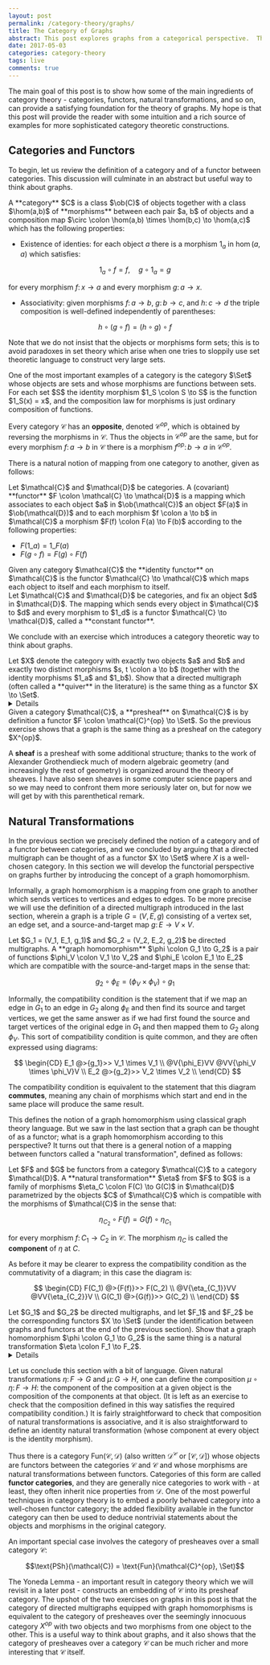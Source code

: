 ```yaml
---
layout: post
permalink: /category-theory/graphs/
title: The Category of Graphs 
abstract: This post explores graphs from a categorical perspective.  The focus is on introducing some of the key ideas of category theory in a familiar setting; in future posts we may see how category can clarify some difficult constructions in graph theory.
date: 2017-05-03
categories: category-theory
tags: live
comments: true
---
```


The main goal of this post is to show how some of the main ingredients of category theory - categories, functors, natural transformations, and so on, can provide a satisfying foundation for the theory of graphs.
My hope is that this post will provide the reader with some intuition and a rich source of examples for more sophisticated category theoretic constructions.

## Categories and Functors

To begin, let us review the definition of a category and of a functor between categories.
This discussion will culminate in an abstract but useful way to think about graphs.

<div class="definition">
A **category** $C$ is a class $\ob(C)$ of objects together with a class $\hom(a,b)$ of **morphisms** between each pair $a, b$ of objects and a composition map $\circ \colon \hom(a,b) \times \hom(b,c) \to \hom(a,c)$ which has the following properties:

- Existence of identies: for each object $a$ there is a morphism $1_a$ in $\hom(a, a)$ which satisfies:

$$1_a \circ f = f, \quad g \circ 1_a = g$$

for every morphism $f \colon x \to a$ and every morphism $g \colon a \to x$.

- Associativity: given morphisms $f \colon a \to b$, $g \colon b \to c$, and $h \colon c \to d$ the triple composition is well-defined independently of parentheses:

$$h \circ (g \circ f) = (h \circ g) \circ f$$

</div>

Note that we do not insist that the objects or morphisms form sets; this is to avoid paradoxes in set theory which arise when one tries to sloppily use set theoretic language to construct very large sets.

<div class="example">
One of the most important examples of a category is the category $\Set$ whose objects are sets and whose morphisms are functions between sets.
For each set $S$ the identity morphism $1_S \colon S \to S$ is the function $1_S(x) = x$, and the composition law for morphisms is just ordinary composition of functions.
</div>

Every category $\mathcal{C}$ has an **opposite**, denoted $\mathcal{C}^{op}$, which is obtained by reversing the morphisms in $\mathcal{C}$.
Thus the objects in $\mathcal{C}^{op}$ are the same, but for every morphism $f \colon a \to b$ in $\mathcal{C}$ there is a morphism $f^{op} \colon b \to a$ in $\mathcal{C}^{op}$.

There is a natural notion of mapping from one category to another, given as follows:

<div class="definition">
Let $\mathcal{C}$ and $\mathcal{D}$ be categories.
A (covariant) **functor** $F \colon \mathcal{C} \to \mathcal{D}$ is a mapping which associates to each object $a$ in $\ob(\mathcal{C})$ an object $F(a)$ in $\ob(\mathcal{D})$ and to each morphism $f \colon a \to b$ in $\mathcal{C}$ a morphism $F(f) \colon F(a) \to F(b)$ according to the following properties:

- $F(1\_a) = 1\_{F(a)}$
- $F(g \circ f) = F(g) \circ F(f)$

</div>

<div class="example">
Given any category $\mathcal{C}$ the **identity functor** on $\mathcal{C}$ is the functor $\mathcal{C} \to \mathcal{C}$ which maps each object to itself and each morphism to itself.
</div>

<div class="example">
Let $\mathcal{C}$ and $\mathcal{D}$ be categories, and fix an object $d$ in $\mathcal{D}$.
The mapping which sends every object in $\mathcal{C}$ to $d$ and every morphism to $1_d$ is a functor $\mathcal{C} \to \mathcal{D}$, called a **constant functor**.
</div>

We conclude with an exercise which introduces a category theoretic way to think about graphs.

<div class="exercise" text="Graphs as functors">
Let $X$ denote the category with exactly two objects $a$ and $b$ and exactly two distinct morphisms $s, t \colon a \to b$ (together with the identity morphisms $1_a$ and $1_b$).
Show that a directed multigraph (often called a **quiver** in the literature) is the same thing as a functor $X \to \Set$.
</div>
<details>
<div class="solution">
Recall that a directed multigraph consists of a set $V$ of vertices together with a set $E$ of edges.
Each edge has a source vertex and a target vertex, though in general one allows different edges to have the same source and target; thus part of the structure of the graph is a function $g \colon E \to V \times V$ sending an edge to its source and target vertices. 

Now, let $F \colon X \to \Set$ be a functor.
Since $F$ maps objects to objects we have two sets $F(a)$ and $F(b)$, and since $F$ maps morphisms to morphisms we also have two functions $F(s), F(t) \colon F(a) \to F(b)$.
From these ingredients we aim to manufacture a graph.

The idea is as follows: let $E = F(a)$, $V = F(b)$, and define $g \colon E \to V \times V$ by

$$g(e) = (F(s)(e), F(t)(e))$$

In other words, $F(a)$ is the edge set of the graph, $F(b)$ is the vertex set of the graph, and the maps $F(s)$ and $F(t)$ determine the source and target, respectively, of each edge.

This process is of course reversible: starting with a graph $G = (V, E, g)$ where $g \colon E \to V \times V$ is the source-and-target map, we can construct a functor $F \colon X \to \Set$ as follows.
The values of $F$ on objects is given by $F(a) = E$ and $F(b) = V$.
To define $F$ on morphisms let $\pi_1$ and $\pi_2$ be the functions $V \times V \to V$ which project onto the first and second factors, respectively, so that $\pi_1(v_1, v_2) = v_1$ and $\pi_2(v_1, v_2) = v_2$.
Finally, define:

$$F(s) = \pi_1 \circ g, \quad F(t) = \pi_2 \circ g$$

Ordinarily we would need to check that $F$ preserves compositions of morphisms, but since there are no nontrivial compositions in $X$ we are done.
</div>
</details>

<div class="remark">
Given a category $\mathcal{C}$, a **presheaf** on $\mathcal{C}$ is by definition a functor $F \colon \mathcal{C}^{op} \to \Set$.
So the previous exercise shows that a graph is the same thing as a presheaf on the category $X^{op}$.

A **sheaf** is a presheaf with some additional structure; thanks to the work of Alexander Grothendieck much of modern algebraic geometry (and increasingly the rest of geometry) is organized around the theory of sheaves.
I have also seen sheaves in some computer science papers and so we may need to confront them more seriously later on, but for now we will get by with this parenthetical remark.
</div>

## Natural Transformations

In the previous section we precisely defined the notion of a category and of a functor between categories, and we concluded by arguing that a directed multigraph can be thought of as a functor $X \to \Set$ where $X$ is a well-chosen category.
In this section we will develop the functorial perspective on graphs further by introducing the concept of a graph homomorphism.

Informally, a graph homomorphism is a mapping from one graph to another which sends vertices to vertices and edges to edges.
To be more precise we will use the definition of a directed multigraph introduced in the last section, wherein a graph is a triple $G = (V, E, g)$ consisting of a vertex set, an edge set, and a source-and-target map $g \colon E \to V \times V$. 

<div class="definition">
Let $G_1 = (V_1, E_1, g_1)$ and $G_2 = (V_2, E_2, g_2)$ be directed multigraphs.  A **graph homomorphism** $\phi \colon G_1 \to G_2$ is a pair of functions $\phi_V \colon V_1 \to V_2$ and $\phi_E \colon E_1 \to E_2$ which are compatible with the source-and-target maps in the sense that:

$$g_2 \circ \phi_E = (\phi_V \times \phi_V) \circ g_1$$

</div>

Informally, the compatibility condition is the statement that if we map an edge in $G_1$ to an edge in $G_2$ along $\phi_E$ and then find its source and target vertices, we get the same answer as if we had first found the source and target vertices of the original edge in $G_1$ and then mapped them to $G_2$ along $\phi_V$.
This sort of compatibility condition is quite common, and they are often expressed using diagrams:

$$
\begin{CD}
E_1 @>{g_1}>> V_1 \times V_1 \\
@V{\phi_E}VV @VV{\phi_V \times \phi_V}V \\
E_2 @>{g_2}>> V_2 \times V_2 \\
\end{CD}
$$

The compatibility condition is equivalent to the statement that this diagram **commutes**, meaning any chain of morphisms which start and end in the same place will produce the same result.

This defines the notion of a graph homomorphism using classical graph theory language.
But we saw in the last section that a graph can be thought of as a functor; what is a graph homomorphism according to this perspective?
It turns out that there is a general notion of a mapping between functors called a "natural transformation", defined as follows:

<div class="definition">
Let $F$ and $G$ be functors from a category $\mathcal{C}$ to a category $\mathcal{D}$.
A **natural transformation** $\eta$ from $F$ to $G$ is a family of morphisms $\eta_C \colon F(C) \to G(C)$ in $\mathcal{D}$ parametrized by the objects $C$ of $\mathcal{C}$ which is compatible with the morphisms of $\mathcal{C}$ in the sense that: 

$$\eta_{C_2} \circ F(f) = G(f) \circ \eta_{C_1}$$

for every morphism $f \colon C_1 \to C_2$ in $\mathcal{C}$.
The morphism $\eta_C$ is called the **component** of $\eta$ at $C$.
</div>

As before it may be clearer to express the compatibility condition as the commutativity of a diagram; in this case the diagram is:

$$
\begin{CD}
F(C_1) @>{F(f)}>> F(C_2) \\
@V{\eta_{C_1}}VV @VV{\eta_{C_2}}V \\
G(C_1) @>{G(f)}>> G(C_2) \\
\end{CD}
$$

<div class="exercise" text="Graph homomorphisms as natural transformations">
Let $G_1$ and $G_2$ be directed multigraphs, and let $F_1$ and $F_2$ be the corresponding functors $X \to \Set$ (under the identification between graphs and functors at the end of the previous section).
Show that a graph homomorphism $\phi \colon G_1 \to G_2$ is the same thing is a natural transformation $\eta \colon F_1 \to F_2$.
</div>
<details>
<div class="solution">
Let us begin with a graph homomorphism $\phi \colon G_1 \to G_2$ and construct the corresponding natural transformation $\eta \colon F_1 \to F_2$.
Recall that $\phi$ consists of a pair of functions $\phi_V \colon V_1 \to V_2$ and $\phi_E \colon E_1 \to E_2$ which are compatible with the source-and-target maps.

To construct $\eta$ we must specify morphisms $\eta_a \colon F_1(a) \to F_2(a)$ and $\eta_b \colon F_1(b) \to F_2(b)$ corresponding to the objects $a$ and $b$ of $X$.
Since $F_1$ and $F_2$ each send $a$ to the edge sets of the corresponding graphs, let $\eta_a = \phi_E$; similary, since $b$ maps to vertex sets we may define $\eta_b = \phi_V$.
To show that $\eta_a$ and $\eta_b$ together define a natural transformation, we must check the compatibility condition:

$$\eta_b \circ F_1(f) = F_2(f) \circ \eta_a$$

for any morphism $f \colon a \to b$.
To verify this, we will use the compatibility condition between $\phi_E$ and $\phi_V$ from the definition of a graph homomorphism, which asserts:

$$
\begin{equation} \label{compatible}
g_2 \circ \phi_E = (\phi_V \times \phi_V) \circ g_1
\end{equation}
$$

Projecting both sides of this equation onto the first factor of $V_2 \times V_2$, we get:

$$\pi_1 \circ g_2 \circ \phi_E = \pi_1 \circ (\phi_V \times \phi_V) \circ g_1 = \phi_V \circ \pi_1 \circ g_1$$

But according to the correspondence between graphs and functors we have that $\pi_1 \circ g_2 = F_2(s)$ and $\pi_1 \circ g_1 = F_1(s)$ where $s$ is one of the two morphisms $a \to b$ in $X$.  
Substituting $\phi_E = \eta_a$ and $\phi_V = \eta_b$, we get:

$$F_2(s) \circ \eta_a = \eta_b \circ F_1(s)$$

This is the compatibility condition between $\eta$ and $s$.
Compatibility between $\eta$ and $t$ follows by projecting the compatibility equation \eqref{compatible} onto the second factor of $V_2 \times V$.
There are no further morphisms (other than the identities) in $X$, so we have shown that $\eta$ is indeed a natural transformation.

To complete the exercise, we must also show that every natural transformation $\eta \colon F_1 \to F_2$ determines a graph homomorphism $G_1 \to G_2$.
This amounts to reversing the construction above: the component $\eta_a$ is a function $E_1 \to E_2$, the component $\eta_b$ is a function $V_1 \to V_2$, and the compatibility condition in the definition of graph homomorphism follows from the compatibility condition in the definition of natural transformation.
The details are left to the reader.
</div>
</details>

Let us conclude this section with a bit of language.
Given natural transformations $\eta \colon F \to G$ and $\mu \colon G \to H$, one can define the composition $\mu \circ \eta \colon F \to H$: the component of the composition at a given object is the composition of the components at that object.
(It is left as an exercise to check that the composition defined in this way satisfies the required compatibility condition.)
It is fairly straightforward to check that composition of natural transformations is associative, and it is also straightforward to define an identity natural transformation (whose component at every object is the identity morphism).

Thus there is a category $\text{Fun}(\mathcal{C}, \mathcal{D})$ (also written $\mathcal{D}^\mathcal{C}$ or $[\mathcal{C}, \mathcal{D}]$) whose objects are functors between the categories $\mathcal{C}$ and $\mathcal{C}$ and whose morphisms are natural transformations between functors.
Categories of this form are called **functor categories**, and they are generally nice categories to work with - at least, they often inherit nice properties from $\mathcal{D}$.
One of the most powerful techniques in category theory is to embed a poorly behaved category into a well-chosen functor category; the added flexibility available in the functor category can then be used to deduce nontrivial statements about the objects and morphisms in the original category.

An important special case involves the category of presheaves over a small category $\mathcal{C}$:

$$\text{PSh}(\mathcal{C}) = \text{Fun}(\mathcal{C}^{op}, \Set)$$

The Yoneda Lemma - an important result in category theory which we will revisit in a later post - constructs an embedding of $\mathcal{C}$ into its presheaf category.
The upshot of the two exercises on graphs in this post is that the category of directed multigraphs equipped with graph homomorphisms is equivalent to the category of presheaves over the seemingly innocuous category $X^{op}$ with two objects and two morphisms from one object to the other.
This is a useful way to think about graphs, and it also shows that the category of presheaves over a category $\mathcal{C}$ can be much richer and more interesting that $\mathcal{C}$ itself.
